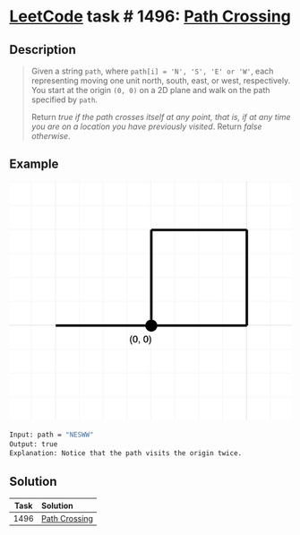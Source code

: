 # [LeetCode][leetcode] task # 1496: [Path Crossing][task]

Description
-----------

> Given a string `path`, where `path[i] = 'N', 'S', 'E' or 'W'`, each representing
> moving one unit north, south, east, or west, respectively.
> You start at the origin `(0, 0)` on a 2D plane and walk on the path specified by `path`.
> 
> Return _true if the path crosses itself at any point, that is,
> if at any time you are on a location you have previously visited_.
> Return _false otherwise_.

Example
-------

![path.png](image/path.png)

```sh
Input: path = "NESWW"
Output: true
Explanation: Notice that the path visits the origin twice.
```

Solution
--------

| Task | Solution                  |
|:----:|:--------------------------|
| 1496 | [Path Crossing][solution] |


[leetcode]: <http://leetcode.com/>
[task]: <https://leetcode.com/problems/path-crossing/>
[solution]: <https://github.com/wellaxis/praxis-leetcode/blob/main/src/main/java/com/witalis/praxis/leetcode/task/h15/p1496/option/Practice.java>
